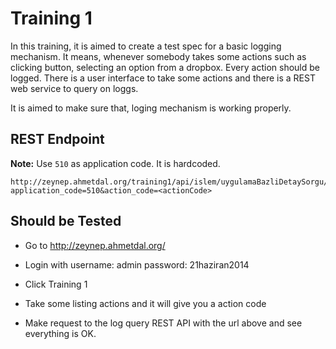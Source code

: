 # Training 1

In this training, it is aimed to create a test spec for a basic logging mechanism. It means, whenever somebody takes some actions such as clicking button, selecting an option from a dropbox. 
Every action should be logged. There is a user interface to take some actions and there is a REST web service to query on loggs. 

It is aimed to make sure that, loging mechanism is working properly.




## REST Endpoint

**Note:** Use `510` as application code. It is hardcoded.

```
http://zeynep.ahmetdal.org/training1/api/islem/uygulamaBazliDetaySorgu/?application_code=510&action_code=<actionCode>
```


## Should be Tested


* Go to http://zeynep.ahmetdal.org/

* Login with username: admin    password: 21haziran2014

* Click Training 1

* Take some listing actions and it will give you a action code

* Make request to the log query REST API with the url above and see everything is OK.

